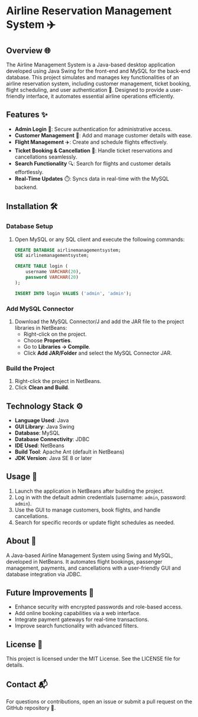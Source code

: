 # Airline Reservation Management System ✈️

## Overview 🌐
The Airline Management System is a Java-based desktop application developed using Java Swing for the front-end and MySQL for the back-end database. This project simulates and manages key functionalities of an airline reservation system, including customer management, ticket booking, flight scheduling, and user authentication 🔐. Designed to provide a user-friendly interface, it automates essential airline operations efficiently.

## Features ✨
- **Admin Login** 🔑: Secure authentication for administrative access.
- **Customer Management** 👤: Add and manage customer details with ease.
- **Flight Management** ✈️: Create and schedule flights effectively.
- **Ticket Booking & Cancellation** 🎫: Handle ticket reservations and cancellations seamlessly.
- **Search Functionality** 🔍: Search for flights and customer details effortlessly.
- **Real-Time Updates** ⏱️: Syncs data in real-time with the MySQL backend.

## Installation 🛠️
### Database Setup
1. Open MySQL or any SQL client and execute the following commands:
   ```sql
   CREATE DATABASE airlinemanagementsystem;
   USE airlinemanagementsystem;

   CREATE TABLE login (
       username VARCHAR(20),
       password VARCHAR(20)
   );

   INSERT INTO login VALUES ('admin', 'admin');
   ```

### Add MySQL Connector
1. Download the MySQL Connector/J and add the JAR file to the project libraries in NetBeans:
   - Right-click on the project.
   - Choose **Properties**.
   - Go to **Libraries → Compile**.
   - Click **Add JAR/Folder** and select the MySQL Connector JAR.

### Build the Project
1. Right-click the project in NetBeans.
2. Click **Clean and Build**.

## Technology Stack ⚙️
- **Language Used**: Java
- **GUI Library**: Java Swing
- **Database**: MySQL
- **Database Connectivity**: JDBC
- **IDE Used**: NetBeans
- **Build Tool**: Apache Ant (default in NetBeans)
- **JDK Version**: Java SE 8 or later

## Usage 🚀
1. Launch the application in NetBeans after building the project.
2. Log in with the default admin credentials (username: `admin`, password: `admin`).
3. Use the GUI to manage customers, book flights, and handle cancellations.
4. Search for specific records or update flight schedules as needed.

## About 📝
A Java-based Airline Management System using Swing and MySQL, developed in NetBeans. It automates flight bookings, passenger management, payments, and cancellations with a user-friendly GUI and database integration via JDBC.

## Future Improvements 🔮
- Enhance security with encrypted passwords and role-based access.
- Add online booking capabilities via a web interface.
- Integrate payment gateways for real-time transactions.
- Improve search functionality with advanced filters.

## License 📜
This project is licensed under the MIT License. See the LICENSE file for details.

## Contact 📬
For questions or contributions, open an issue or submit a pull request on the GitHub repository 🙌.
